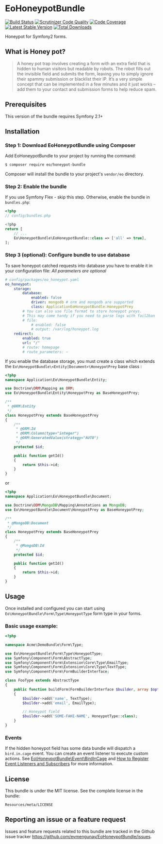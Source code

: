 # EoHoneypotBundle

[![Build Status](https://travis-ci.org/eymengunay/EoHoneypotBundle.svg?branch=master)](https://travis-ci.org/eymengunay/EoHoneypotBundle)
[![Scrutinizer Code Quality](https://scrutinizer-ci.com/g/eymengunay/EoHoneypotBundle/badges/quality-score.png?b=master)](https://scrutinizer-ci.com/g/eymengunay/EoHoneypotBundle/?branch=master)
[![Code Coverage](https://scrutinizer-ci.com/g/eymengunay/EoHoneypotBundle/badges/coverage.png?b=master)](https://scrutinizer-ci.com/g/eymengunay/EoHoneypotBundle/?branch=master)
[![Latest Stable Version](https://poser.pugx.org/eo/honeypot-bundle/v/stable.svg)](https://packagist.org/packages/eo/honeypot-bundle) 
[![Total Downloads](https://poser.pugx.org/eo/honeypot-bundle/downloads.svg)](https://packagist.org/packages/eo/honeypot-bundle)


Honeypot for Symfony2 forms.

## What is Honey pot?
> A honey pot trap involves creating a form with an extra field that is hidden to human visitors but readable by robots.
> The robot fills out the invisible field and submits the form, leaving you to simply ignore their spammy submission or blacklist their IP.
> It’s a very simple concept that can be implemented in a few minutes and it just works – add them to your contact and submission forms to help reduce spam.

## Prerequisites
This version of the bundle requires Symfony 2.1+

## Installation

### Step 1: Download EoHoneypotBundle using Composer
Add EoHoneypotBundle to your project by running the command:
```bash
$ composer require eo/honeypot-bundle
```

Composer will install the bundle to your project's `vendor/eo` directory.

### Step 2: Enable the bundle
If you use Symfony Flex - skip this step. Otherwise, enable the bundle in `bundles.php`:
```php
<?php
// config/bundles.php

<?php
return [
    // ...
    Eo\HoneypotBundle\EoHoneypotBundle::class => ['all' => true],
];
```

### Step 3 (optional): Configure bundle to use database
To save honeypot catched requests into database you have to enable it in your configuration file:
*All parameters are optional*

```yaml
# config/packages/eo_honeypot.yaml
eo_honeypot:
    storage:
        database:
            enabled: false
            driver: mongodb # orm and mongodb are supported
            class: ApplicationEoHoneypotBundle:HoneypotPrey
        # You can also use file format to store honeypot preys.
        # This may come handy if you need to parse logs with fail2ban
        # file:
            # enabled: false
            # output: /var/log/honeypot.log
    redirect:
        enabled: true
        url: "/"
        # route: homepage
        # route_parameters: ~
```

If you enable the database storage, you must create a class which extends
the `Eo\HoneypotBundle\<Entity|Document>\HoneypotPrey` base class :

```php
<?php
namespace Application\Eo\HoneypotBundle\Entity;

use Doctrine\ORM\Mapping as ORM;
use Eo\HoneypotBundle\Entity\HoneypotPrey as BaseHoneypotPrey;

/**
 * @ORM\Entity
 */
class HoneypotPrey extends BaseHoneypotPrey
{
    /**
     * @ORM\Id
     * @ORM\Column(type="integer")
     * @ORM\GeneratedValue(strategy="AUTO")
     */
    protected $id;

    public function getId()
    {
        return $this->id;
    }
}

```

or


```php
<?php
namespace Application\Eo\HoneypotBundle\Document;

use Doctrine\ODM\MongoDB\Mapping\Annotations as MongoDB;
use Eo\HoneypotBundle\Document\HoneypotPrey as BaseHoneypotPrey;

/**
 * @MongoDB\Document
 */
class HoneypotPrey extends BaseHoneypotPrey
{
    /**
     * @MongoDB\Id
     */
    protected $id;

    public function getId()
    {
        return $this->id;
    }
}
```


## Usage
Once installed and configured you can start using `Eo\HoneypotBundle\Form\Type\HoneypotType`
form type in your forms.

### Basic usage example:
```php
<?php

namespace Acme\DemoBundle\Form\Type;

use Eo\HoneypotBundle\Form\Type\HoneypotType;
use Symfony\Component\Form\AbstractType;
use Symfony\Component\Form\Extension\Core\Type\EmailType;
use Symfony\Component\Form\Extension\Core\Type\TextType;
use Symfony\Component\Form\FormBuilderInterface;

class FooType extends AbstractType
{
    public function buildForm(FormBuilderInterface $builder, array $options)
    {
        $builder->add('name', TextType);
        $builder->add('email', EmailType);

        // Honeypot field
        $builder->add('SOME-FAKE-NAME', HoneypotType::class);
    }
}
```

### Events

If the hidden honeypot field has some data bundle will dispatch a `bird.in.cage` event. You can create an event listener to execute custom actions. See [Eo\HoneypotBundle\Event\BirdInCage](https://github.com/eymengunay/EoHoneypotBundle/blob/master/Event/BirdInCageEvent.php) and [How to Register Event Listeners and Subscribers](http://symfony.com/doc/current/cookbook/doctrine/event_listeners_subscribers.html) for more information.

## License
This bundle is under the MIT license. See the complete license in the bundle:
```
Resources/meta/LICENSE
```

## Reporting an issue or a feature request
Issues and feature requests related to this bundle are tracked in the Github issue tracker https://github.com/eymengunay/EoHoneypotBundle/issues.
